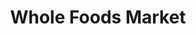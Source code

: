---
title: "Whole Foods Market"
url: /new-york/whole-foods-market-10th-avenue/
shop: supermarket
---